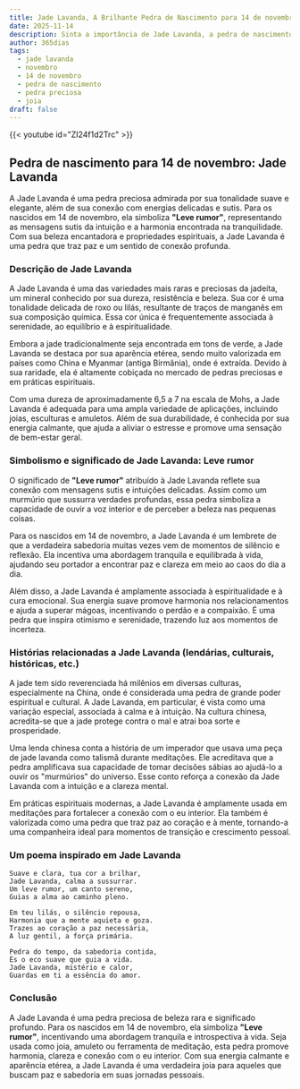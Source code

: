 ```yaml
---
title: Jade Lavanda, A Brilhante Pedra de Nascimento para 14 de novembro
date: 2025-11-14
description: Sinta a importância de Jade Lavanda, a pedra de nascimento de 14 de novembro que simboliza Leve rumor. Deixe que sua beleza e significado iluminem seu dia.
author: 365dias
tags:
  - jade lavanda
  - novembro
  - 14 de novembro
  - pedra de nascimento
  - pedra preciosa
  - joia
draft: false
---
```


{{< youtube id="ZI24f1d2Trc" >}}

## Pedra de nascimento para 14 de novembro: Jade Lavanda

A Jade Lavanda é uma pedra preciosa admirada por sua tonalidade suave e elegante, além de sua conexão com energias delicadas e sutis. Para os nascidos em 14 de novembro, ela simboliza **"Leve rumor"**, representando as mensagens sutis da intuição e a harmonia encontrada na tranquilidade. Com sua beleza encantadora e propriedades espirituais, a Jade Lavanda é uma pedra que traz paz e um sentido de conexão profunda.

### Descrição de Jade Lavanda

A Jade Lavanda é uma das variedades mais raras e preciosas da jadeíta, um mineral conhecido por sua dureza, resistência e beleza. Sua cor é uma tonalidade delicada de roxo ou lilás, resultante de traços de manganês em sua composição química. Essa cor única é frequentemente associada à serenidade, ao equilíbrio e à espiritualidade.

Embora a jade tradicionalmente seja encontrada em tons de verde, a Jade Lavanda se destaca por sua aparência etérea, sendo muito valorizada em países como China e Myanmar (antiga Birmânia), onde é extraída. Devido à sua raridade, ela é altamente cobiçada no mercado de pedras preciosas e em práticas espirituais.

Com uma dureza de aproximadamente 6,5 a 7 na escala de Mohs, a Jade Lavanda é adequada para uma ampla variedade de aplicações, incluindo joias, esculturas e amuletos. Além de sua durabilidade, é conhecida por sua energia calmante, que ajuda a aliviar o estresse e promove uma sensação de bem-estar geral.

### Simbolismo e significado de Jade Lavanda: Leve rumor

O significado de **"Leve rumor"** atribuído à Jade Lavanda reflete sua conexão com mensagens sutis e intuições delicadas. Assim como um murmúrio que sussurra verdades profundas, essa pedra simboliza a capacidade de ouvir a voz interior e de perceber a beleza nas pequenas coisas.

Para os nascidos em 14 de novembro, a Jade Lavanda é um lembrete de que a verdadeira sabedoria muitas vezes vem de momentos de silêncio e reflexão. Ela incentiva uma abordagem tranquila e equilibrada à vida, ajudando seu portador a encontrar paz e clareza em meio ao caos do dia a dia.

Além disso, a Jade Lavanda é amplamente associada à espiritualidade e à cura emocional. Sua energia suave promove harmonia nos relacionamentos e ajuda a superar mágoas, incentivando o perdão e a compaixão. É uma pedra que inspira otimismo e serenidade, trazendo luz aos momentos de incerteza.

### Histórias relacionadas a Jade Lavanda (lendárias, culturais, históricas, etc.)

A jade tem sido reverenciada há milênios em diversas culturas, especialmente na China, onde é considerada uma pedra de grande poder espiritual e cultural. A Jade Lavanda, em particular, é vista como uma variação especial, associada à calma e à intuição. Na cultura chinesa, acredita-se que a jade protege contra o mal e atrai boa sorte e prosperidade.

Uma lenda chinesa conta a história de um imperador que usava uma peça de jade lavanda como talismã durante meditações. Ele acreditava que a pedra amplificava sua capacidade de tomar decisões sábias ao ajudá-lo a ouvir os "murmúrios" do universo. Esse conto reforça a conexão da Jade Lavanda com a intuição e a clareza mental.

Em práticas espirituais modernas, a Jade Lavanda é amplamente usada em meditações para fortalecer a conexão com o eu interior. Ela também é valorizada como uma pedra que traz paz ao coração e à mente, tornando-a uma companheira ideal para momentos de transição e crescimento pessoal.

### Um poema inspirado em Jade Lavanda

```
Suave e clara, tua cor a brilhar,  
Jade Lavanda, calma a sussurrar.  
Um leve rumor, um canto sereno,  
Guias a alma ao caminho pleno.  

Em teu lilás, o silêncio repousa,  
Harmonia que a mente aquieta e goza.  
Trazes ao coração a paz necessária,  
A luz gentil, a força primária.  

Pedra do tempo, da sabedoria contida,  
És o eco suave que guia a vida.  
Jade Lavanda, mistério e calor,  
Guardas em ti a essência do amor.
```

### Conclusão

A Jade Lavanda é uma pedra preciosa de beleza rara e significado profundo. Para os nascidos em 14 de novembro, ela simboliza **"Leve rumor"**, incentivando uma abordagem tranquila e introspectiva à vida. Seja usada como joia, amuleto ou ferramenta de meditação, esta pedra promove harmonia, clareza e conexão com o eu interior. Com sua energia calmante e aparência etérea, a Jade Lavanda é uma verdadeira joia para aqueles que buscam paz e sabedoria em suas jornadas pessoais.